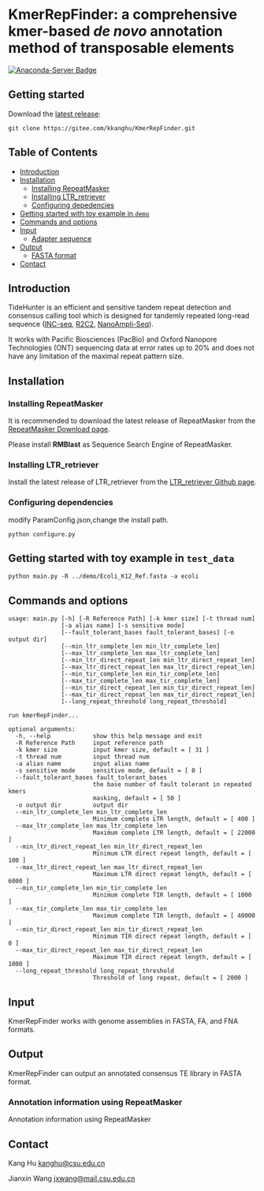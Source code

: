 # KmerRepFinder: a comprehensive kmer-based  _de novo_  annotation method of transposable elements
[![Anaconda-Server Badge](https://anaconda.org/bioconda/ltr_retriever/badges/license.svg)](https://gitee.com/kkanghu/KmerRepFinder/blob/master/LICENSE)


## Getting started
Download the [latest release](https://github.com/yangao07/TideHunter/releases):
```
git clone https://gitee.com/kkanghu/KmerRepFinder.git
```
## Table of Contents

- [Introduction](#introduction)
- [Installation](#install)
  - [Installing RepeatMasker](#repeatmasker)
  - [Installing LTR_retriever](#ltrretriever)
  - [Configuring depedencies](#configure)
- [Getting started with toy example in `demo`](#start)
- [Commands and options](#cmd)
- [Input](#input)
  - [Adapter sequence](#adapter)
- [Output](#output)
  - [FASTA format](#fasta)
- [Contact](#contact)

## <a name="introduction"></a>Introduction
TideHunter is an efficient and sensitive tandem repeat detection and
consensus calling tool which is designed for tandemly repeated
long-read sequence ([INC-seq](https://doi.org/10.1186/s13742-016-0140-7),
 [R2C2](https://doi.org/10.1073/pnas.1806447115), [NanoAmpli-Seq](https://doi.org/10.1093/gigascience/giy140)). 

It works with Pacific Biosciences (PacBio) and 
Oxford Nanopore Technologies (ONT) sequencing data at error rates 
up to 20% and does not have any limitation of the maximal repeat pattern size.

## <a name="install"></a>Installation

### <a name="repeatmasker"></a>Installing RepeatMasker
It is recommended to download the latest release of RepeatMasker 
from the [RepeatMasker Download page](http://www.repeatmasker.org/RepeatMasker/).

Please install  **RMBlast** as Sequence Search Engine of RepeatMasker.

### <a name="ltrretriever"></a>Installing LTR_retriever
Install the latest release of LTR_retriever
from the [LTR_retriever Github page](https://github.com/oushujun/LTR_retriever).

### <a name="configure"></a>Configuring dependencies
modify ParamConfig.json,change the install path.
```
python configure.py
```

## <a name="start"></a>Getting started with toy example in `test_data`
```
python main.py -R ../demo/Ecoli_K12_Ref.fasta -a ecoli
```

## <a name="cmd"></a>Commands and options
```
usage: main.py [-h] [-R Reference Path] [-k kmer size] [-t thread num]
               [-a alias name] [-s sensitive mode]
               [--fault_tolerant_bases fault_tolerant_bases] [-o output dir]
               [--min_ltr_complete_len min_ltr_complete_len]
               [--max_ltr_complete_len max_ltr_complete_len]
               [--min_ltr_direct_repeat_len min_ltr_direct_repeat_len]
               [--max_ltr_direct_repeat_len max_ltr_direct_repeat_len]
               [--min_tir_complete_len min_tir_complete_len]
               [--max_tir_complete_len max_tir_complete_len]
               [--min_tir_direct_repeat_len min_tir_direct_repeat_len]
               [--max_tir_direct_repeat_len max_tir_direct_repeat_len]
               [--long_repeat_threshold long_repeat_threshold]

run kmerRepFinder...

optional arguments:
  -h, --help            show this help message and exit
  -R Reference Path     input reference path
  -k kmer size          input kmer size, default = [ 31 ]
  -t thread num         input thread num
  -a alias name         input alias name
  -s sensitive mode     sensitive mode, default = [ 0 ]
  --fault_tolerant_bases fault_tolerant_bases
                        the base number of fault tolerant in repeated kmers
                        masking, default = [ 50 ]
  -o output dir         output dir
  --min_ltr_complete_len min_ltr_complete_len
                        Minimum complete LTR length, default = [ 400 ]
  --max_ltr_complete_len max_ltr_complete_len
                        Maximum complete LTR length, default = [ 22000 ]
  --min_ltr_direct_repeat_len min_ltr_direct_repeat_len
                        Minimum LTR direct repeat length, default = [ 100 ]
  --max_ltr_direct_repeat_len max_ltr_direct_repeat_len
                        Maximum LTR direct repeat length, default = [ 6000 ]
  --min_tir_complete_len min_tir_complete_len
                        Minimum complete TIR length, default = [ 1000 ]
  --max_tir_complete_len max_tir_complete_len
                        Maximum complete TIR length, default = [ 40000 ]
  --min_tir_direct_repeat_len min_tir_direct_repeat_len
                        Minimum TIR direct repeat length, default = [ 0 ]
  --max_tir_direct_repeat_len max_tir_direct_repeat_len
                        Maximum TIR direct repeat length, default = [ 1000 ]
  --long_repeat_threshold long_repeat_threshold
                        Threshold of long repeat, default = [ 2000 ]
```


## <a name="input"></a>Input
KmerRepFinder works with genome assemblies in FASTA, FA, and FNA formats.

## <a name="output"></a>Output
KmerRepFinder can output an annotated consensus TE library in FASTA format.

### <a name="repeatmasker_annotation_info"></a>Annotation information using RepeatMasker
Annotation information using RepeatMasker



## <a name="contact"></a>Contact
Kang Hu kanghu@csu.edu.cn

Jianxin Wang jxwang@mail.csu.edu.cn